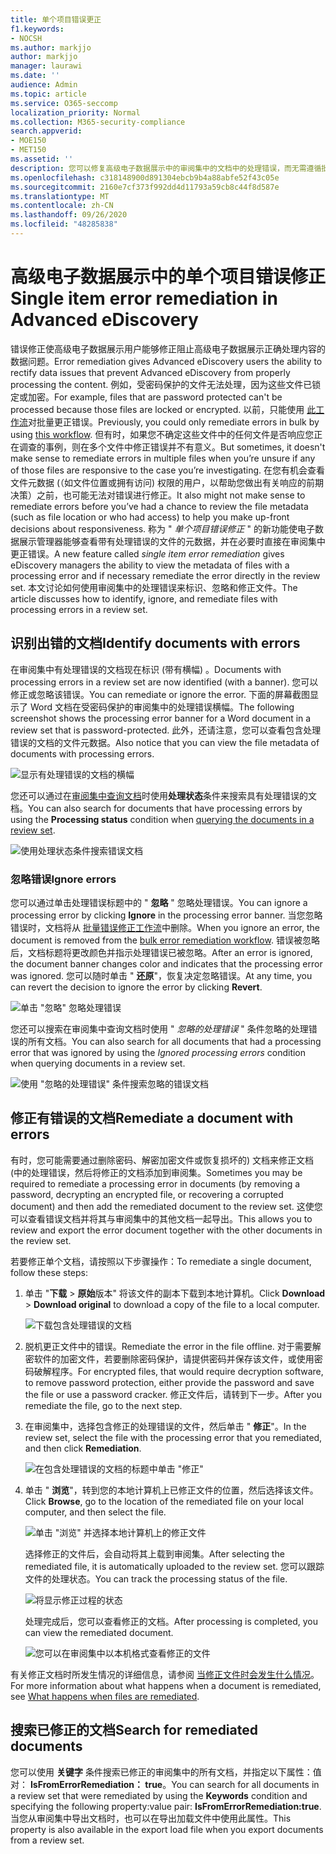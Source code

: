 ```yaml
---
title: 单个项目错误更正
f1.keywords:
- NOCSH
ms.author: markjjo
author: markjjo
manager: laurawi
ms.date: ''
audience: Admin
ms.topic: article
ms.service: O365-seccomp
localization_priority: Normal
ms.collection: M365-security-compliance
search.appverid:
- MOE150
- MET150
ms.assetid: ''
description: 您可以修复高级电子数据展示中的审阅集中的文档中的处理错误，而无需遵循批量错误修正过程。
ms.openlocfilehash: c318148900d891304ebcb9b4a88abfe52f43c05e
ms.sourcegitcommit: 2160e7cf373f992dd4d11793a59cb8c44f8d587e
ms.translationtype: MT
ms.contentlocale: zh-CN
ms.lasthandoff: 09/26/2020
ms.locfileid: "48285838"
---
```

# <a name="single-item-error-remediation-in-advanced-ediscovery"></a><span data-ttu-id="e2f05-103">高级电子数据展示中的单个项目错误修正</span><span class="sxs-lookup"><span data-stu-id="e2f05-103">Single item error remediation in Advanced eDiscovery</span></span>

<span data-ttu-id="e2f05-104">错误修正使高级电子数据展示用户能够修正阻止高级电子数据展示正确处理内容的数据问题。</span><span class="sxs-lookup"><span data-stu-id="e2f05-104">Error remediation gives Advanced eDiscovery users the ability to rectify data issues that prevent Advanced eDiscovery from properly processing the content.</span></span> <span data-ttu-id="e2f05-105">例如，受密码保护的文件无法处理，因为这些文件已锁定或加密。</span><span class="sxs-lookup"><span data-stu-id="e2f05-105">For example, files that are password protected can't be processed because those files are locked or encrypted.</span></span> <span data-ttu-id="e2f05-106">以前，只能使用 [此工作流](error-remediation-when-processing-data-in-advanced-ediscovery.md)对批量更正错误。</span><span class="sxs-lookup"><span data-stu-id="e2f05-106">Previously, you could only remediate errors in bulk by using [this workflow](error-remediation-when-processing-data-in-advanced-ediscovery.md).</span></span> <span data-ttu-id="e2f05-107">但有时，如果您不确定这些文件中的任何文件是否响应您正在调查的事例，则在多个文件中修正错误并不有意义。</span><span class="sxs-lookup"><span data-stu-id="e2f05-107">But sometimes, it doesn't make sense to remediate errors in multiple files when you’re unsure if any of those files are responsive to the case you’re investigating.</span></span> <span data-ttu-id="e2f05-108">在您有机会查看文件元数据 (（如文件位置或拥有访问) 权限的用户，以帮助您做出有关响应的前期决策）之前，也可能无法对错误进行修正。</span><span class="sxs-lookup"><span data-stu-id="e2f05-108">It also might not make sense to remediate errors before you’ve had a chance to review the file metadata (such as file location or who had access) to help you make up-front decisions about responsiveness.</span></span> <span data-ttu-id="e2f05-109">称为 " *单个项目错误修正* " 的新功能使电子数据展示管理器能够查看带有处理错误的文件的元数据，并在必要时直接在审阅集中更正错误。</span><span class="sxs-lookup"><span data-stu-id="e2f05-109">A new feature called *single item error remediation* gives eDiscovery managers the ability to view the metadata of files with a processing error and if necessary remediate the error directly in the review set.</span></span> <span data-ttu-id="e2f05-110">本文讨论如何使用审阅集中的处理错误来标识、忽略和修正文件。</span><span class="sxs-lookup"><span data-stu-id="e2f05-110">The article discusses how to identify, ignore, and remediate files with processing errors in a review set.</span></span>

## <a name="identify-documents-with-errors"></a><span data-ttu-id="e2f05-111">识别出错的文档</span><span class="sxs-lookup"><span data-stu-id="e2f05-111">Identify documents with errors</span></span>

<span data-ttu-id="e2f05-112">在审阅集中有处理错误的文档现在标识 (带有横幅) 。</span><span class="sxs-lookup"><span data-stu-id="e2f05-112">Documents with processing errors in a review set are now identified (with a banner).</span></span> <span data-ttu-id="e2f05-113">您可以修正或忽略该错误。</span><span class="sxs-lookup"><span data-stu-id="e2f05-113">You can remediate or ignore the error.</span></span> <span data-ttu-id="e2f05-114">下面的屏幕截图显示了 Word 文档在受密码保护的审阅集中的处理错误横幅。</span><span class="sxs-lookup"><span data-stu-id="e2f05-114">The following screenshot shows the processing error banner for a Word document in a review set that is password-protected.</span></span> <span data-ttu-id="e2f05-115">此外，还请注意，您可以查看包含处理错误的文档的文件元数据。</span><span class="sxs-lookup"><span data-stu-id="e2f05-115">Also notice that you can view the file metadata of documents with processing errors.</span></span>

![显示有处理错误的文档的横幅](../media/SIERimage1.png)

<span data-ttu-id="e2f05-117">您还可以通过在[审阅集中查询文档](review-set-search.md)时使用**处理状态**条件来搜索具有处理错误的文档。</span><span class="sxs-lookup"><span data-stu-id="e2f05-117">You can also search for documents that have processing errors by using the **Processing status** condition when [querying the documents in a review set](review-set-search.md).</span></span>

![使用处理状态条件搜索错误文档](../media/SIERimage2.png)

### <a name="ignore-errors"></a><span data-ttu-id="e2f05-119">忽略错误</span><span class="sxs-lookup"><span data-stu-id="e2f05-119">Ignore errors</span></span>

<span data-ttu-id="e2f05-120">您可以通过单击处理错误标题中的 " **忽略** " 忽略处理错误。</span><span class="sxs-lookup"><span data-stu-id="e2f05-120">You can ignore a processing error by clicking **Ignore** in the processing error banner.</span></span> <span data-ttu-id="e2f05-121">当您忽略错误时，文档将从 [批量错误修正工作流](error-remediation-when-processing-data-in-advanced-ediscovery.md)中删除。</span><span class="sxs-lookup"><span data-stu-id="e2f05-121">When you ignore an error, the document is removed from the [bulk error remediation workflow](error-remediation-when-processing-data-in-advanced-ediscovery.md).</span></span> <span data-ttu-id="e2f05-122">错误被忽略后，文档标题将更改颜色并指示处理错误已被忽略。</span><span class="sxs-lookup"><span data-stu-id="e2f05-122">After an error is ignored, the document banner changes color and indicates that the processing error was ignored.</span></span> <span data-ttu-id="e2f05-123">您可以随时单击 " **还原**"，恢复决定忽略错误。</span><span class="sxs-lookup"><span data-stu-id="e2f05-123">At any time, you can revert the decision to ignore the error by clicking **Revert**.</span></span>

![单击 "忽略" 忽略处理错误](../media/SIERimage3.png)

<span data-ttu-id="e2f05-125">您还可以搜索在审阅集中查询文档时使用 " *忽略的处理错误* " 条件忽略的处理错误的所有文档。</span><span class="sxs-lookup"><span data-stu-id="e2f05-125">You can also search for all documents that had a processing error that was ignored by using the *Ignored processing errors* condition when querying documents in a review set.</span></span>

![使用 "忽略的处理错误" 条件搜索忽略的错误文档](../media/SIERimage4.png)

## <a name="remediate-a-document-with-errors"></a><span data-ttu-id="e2f05-127">修正有错误的文档</span><span class="sxs-lookup"><span data-stu-id="e2f05-127">Remediate a document with errors</span></span>

<span data-ttu-id="e2f05-128">有时，您可能需要通过删除密码、解密加密文件或恢复损坏的) 文档来修正文档 (中的处理错误，然后将修正的文档添加到审阅集。</span><span class="sxs-lookup"><span data-stu-id="e2f05-128">Sometimes you may be required to remediate a processing error in documents (by removing a password, decrypting an encrypted file, or recovering a corrupted document) and then add the remediated document to the review set.</span></span> <span data-ttu-id="e2f05-129">这使您可以查看错误文档并将其与审阅集中的其他文档一起导出。</span><span class="sxs-lookup"><span data-stu-id="e2f05-129">This allows you to review and export the error document together with the other documents in the review set.</span></span> 

<span data-ttu-id="e2f05-130">若要修正单个文档，请按照以下步骤操作：</span><span class="sxs-lookup"><span data-stu-id="e2f05-130">To remediate a single document, follow these steps:</span></span>

1. <span data-ttu-id="e2f05-131">单击 "**下载**  >  **原始**版本" 将该文件的副本下载到本地计算机。</span><span class="sxs-lookup"><span data-stu-id="e2f05-131">Click **Download** > **Download original** to download a copy of the file to a local computer.</span></span>

   ![下载包含处理错误的文档](../media/SIERimage5.png)

2. <span data-ttu-id="e2f05-133">脱机更正文件中的错误。</span><span class="sxs-lookup"><span data-stu-id="e2f05-133">Remediate the error in the file offline.</span></span> <span data-ttu-id="e2f05-134">对于需要解密软件的加密文件，若要删除密码保护，请提供密码并保存该文件，或使用密码破解程序。</span><span class="sxs-lookup"><span data-stu-id="e2f05-134">For encrypted files, that would require decryption software, to remove password protection, either provide the password and save the file or use a password cracker.</span></span> <span data-ttu-id="e2f05-135">修正文件后，请转到下一步。</span><span class="sxs-lookup"><span data-stu-id="e2f05-135">After you remediate the file, go to the next step.</span></span>

3. <span data-ttu-id="e2f05-136">在审阅集中，选择包含修正的处理错误的文件，然后单击 " **修正**"。</span><span class="sxs-lookup"><span data-stu-id="e2f05-136">In the review set, select the file with the processing error that you remediated, and then  click **Remediation**.</span></span>

   ![在包含处理错误的文档的标题中单击 "修正"](../media/SIERimage6.png)


4. <span data-ttu-id="e2f05-138">单击 " **浏览**"，转到您的本地计算机上已修正文件的位置，然后选择该文件。</span><span class="sxs-lookup"><span data-stu-id="e2f05-138">Click **Browse**, go to the location of the remediated file on your local computer, and then select the file.</span></span>

   ![单击 "浏览" 并选择本地计算机上的修正文件](../media/SIERimage7.png)

    <span data-ttu-id="e2f05-140">选择修正的文件后，会自动将其上载到审阅集。</span><span class="sxs-lookup"><span data-stu-id="e2f05-140">After selecting the remediated file, it is automatically uploaded to the review set.</span></span> <span data-ttu-id="e2f05-141">您可以跟踪文件的处理状态。</span><span class="sxs-lookup"><span data-stu-id="e2f05-141">You can track the processing status of the file.</span></span>

    ![将显示修正过程的状态](../media/SIERimage8.png)

   <span data-ttu-id="e2f05-143">处理完成后，您可以查看修正的文档。</span><span class="sxs-lookup"><span data-stu-id="e2f05-143">After processing is completed, you can view the remediated document.</span></span>

    ![您可以在审阅集中以本机格式查看修正的文件](../media/SIERimage9.png)

<span data-ttu-id="e2f05-145">有关修正文档时所发生情况的详细信息，请参阅 [当修正文件时会发生什么情况](error-remediation.md#what-happens-when-files-are-remediated)。</span><span class="sxs-lookup"><span data-stu-id="e2f05-145">For more information about what happens when a document is remediated, see [What happens when files are remediated](error-remediation.md#what-happens-when-files-are-remediated).</span></span>

## <a name="search-for-remediated-documents"></a><span data-ttu-id="e2f05-146">搜索已修正的文档</span><span class="sxs-lookup"><span data-stu-id="e2f05-146">Search for remediated documents</span></span>

<span data-ttu-id="e2f05-147">您可以使用 **关键字** 条件搜索已修正的审阅集中的所有文档，并指定以下属性：值对： **IsFromErrorRemediation： true**。</span><span class="sxs-lookup"><span data-stu-id="e2f05-147">You can search for all documents in a review set that were remediated by using the **Keywords** condition and specifying the following property:value pair: **IsFromErrorRemediation:true**.</span></span> <span data-ttu-id="e2f05-148">当您从审阅集中导出文档时，也可以在导出加载文件中使用此属性。</span><span class="sxs-lookup"><span data-stu-id="e2f05-148">This property is also available in the export load file when you export documents from a review set.</span></span>
